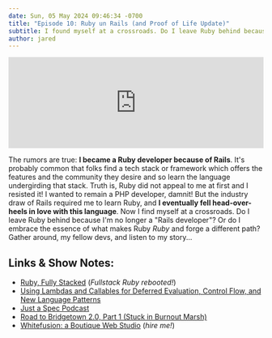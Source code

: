 ```yaml
---
date: Sun, 05 May 2024 09:46:34 -0700
title: "Episode 10: Ruby un Rails (and Proof of Life Update)"
subtitle: I found myself at a crossroads. Do I leave Ruby behind because I'm no longer a "Rails developer"? Or do I embrace the essence of what makes Ruby Ruby and forge a different path?
author: jared
---
```


<iframe width="100%" height="180" frameborder="no" scrolling="no" seamless="" src="https://share.transistor.fm/e/79fa5ffe"></iframe>

The rumors are true: **I became a Ruby developer because of Rails**. It's probably common that folks find a tech stack or framework which offers the features and the community they desire and so learn the language undergirding that stack. Truth is, Ruby did not appeal to me at first and I resisted it! I wanted to remain a PHP developer, damnit! But the industry draw of Rails required me to learn Ruby, and **I eventually fell head-over-heels in love with this language**. Now I find myself at a crossroads. Do I leave Ruby behind because I'm no longer a "Rails developer"? Or do I embrace the essence of what makes Ruby *Ruby* and forge a different path? Gather around, my fellow devs, and listen to my story...

## Links & Show Notes:

- [Ruby, Fully Stacked](https://www.fullstackruby.dev/fullstack-development/2024/03/31/ruby-fully-stacked/) (*Fullstack Ruby rebooted!*)
- [Using Lambdas and Callables for Deferred Evaluation, Control Flow, and New Language Patterns](https://www.fullstackruby.dev/syntax-and-metaprogramming/2024/04/07/using-callables-for-deferred-evaluation/)
- [Just a Spec Podcast](https://justaspec.show/)
- [Road to Bridgetown 2.0, Part 1 (Stuck in Burnout Marsh)](https://www.bridgetownrb.com/future/road-to-bridgetown-2.0-escaping-burnout/)
- [Whitefusion: a Boutique Web Studio](https://www.whitefusion.studio/) (*hire me!*)
